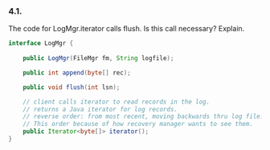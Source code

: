 

### 4.1. 

The code for LogMgr.iterator calls flush. Is this call necessary? Explain.

```java
interface LogMgr {
    
    public LogMgr(FileMgr fm, String logfile);

    public int append(byte[] rec);

    public void flush(int lsn);

    // client calls iterator to read records in the log.
    // returns a Java iterator for log records.
    // reverse order: from most recent, moving backwards thru log file.
    // This order because of how recovery manager wants to see them.
    public Iterator<byte[]> iterator();
}
```